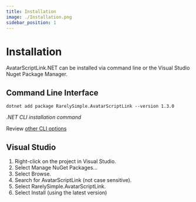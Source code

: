 ```yaml
---
title: Installation
image: ./Installation.png
sidebar_position: 1
---
```


# Installation

AvatarScriptLink.NET can be installed via command line or the Visual Studio Nuget Package Manager.

## Command Line Interface

```
dotnet add package RarelySimple.AvatarScriptLink --version 1.3.0
```

*.NET CLI installation command*

Review [other CLI options](https://www.nuget.org/packages/RarelySimple.AvatarScriptLink)

## Visual Studio

1. Right-click on the project in Visual Studio.
2. Select Manage NuGet Packages...
3. Select Browse.
4. Search for AvatarScriptLink (not case sensitive).
5. Select RarelySimple.AvatarScriptLink.
6. Select Install (using the latest version)
